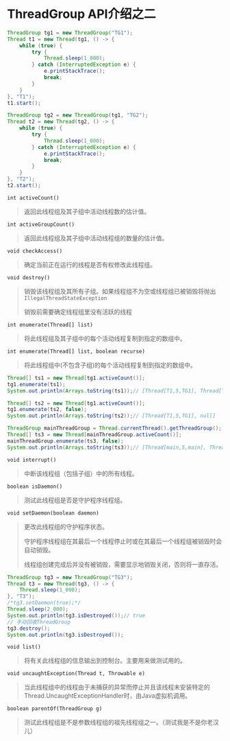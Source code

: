 # ThreadGroup API介绍之二

```java
ThreadGroup tg1 = new ThreadGroup("TG1");
Thread t1 = new Thread(tg1, () -> {
    while (true) {
        try {
            Thread.sleep(1_000);
        } catch (InterruptedException e) {
            e.printStackTrace();
            break;
        }
    }
}, "T1");
t1.start();

ThreadGroup tg2 = new ThreadGroup(tg1, "TG2");
Thread t2 = new Thread(tg2, () -> {
    while (true) {
        try {
            Thread.sleep(1_000);
        } catch (InterruptedException e) {
            e.printStackTrace();
            break;
        }
    }
}, "T2");
t2.start();
```

`int activeCount()`

> 返回此线程组及其子组中活动线程数的估计值。

`int activeGroupCount()`

> 返回此线程组及其子组中活动线程组的数量的估计值。

`void checkAccess()`

> 确定当前正在运行的线程是否有权修改此线程组。

`void destroy()`

> 销毁该线程组及其所有子组。如果线程组不为空或线程组已被销毁将抛出`IllegalThreadStateException`
>
> 销毁前需要确定线程组里没有活跃的线程

`int enumerate(Thread[] list)`

> 将此线程组及其子组中的每个活动线程复制到指定的数组中。

`int enumerate(Thread[] list, boolean recurse)`

> 将此线程组中(不包含子组)的每个活动线程复制到指定的数组中。

```java
Thread[] ts1 = new Thread[tg1.activeCount()];
tg1.enumerate(ts1);
System.out.println(Arrays.toString(ts1));// [Thread[T1,5,TG1], Thread[T2,5,TG2]]

Thread[] ts2 = new Thread[tg1.activeCount()];
tg1.enumerate(ts2, false);
System.out.println(Arrays.toString(ts2));// [Thread[T1,5,TG1], null]

ThreadGroup mainThreadGroup = Thread.currentThread().getThreadGroup();
Thread[] ts3 = new Thread[mainThreadGroup.activeCount()];
mainThreadGroup.enumerate(ts3, false);
System.out.println(Arrays.toString(ts3));// [Thread[main,5,main], Thread[Monitor Ctrl-Break,5,main], null, null]
```

`void interrupt()`

> 中断该线程组（包括子组）中的所有线程。

`boolean isDaemon()`

> 测试此线程组是否是守护程序线程组。

`void setDaemon(boolean daemon)`

> 更改此线程组的守护程序状态。
>
> 守护程序线程组在其最后一个线程停止时或在其最后一个线程组被销毁时会自动销毁。
>
> 线程组创建完成后并没有被销毁，需要显示地销毁关闭，否则将一直存活。

```java
ThreadGroup tg3 = new ThreadGroup("TG3");
Thread t3 = new Thread(tg3, () -> {
    Thread.sleep(1_000);
}, "T3");
/*tg3.setDaemon(true);*/
Thread.sleep(2_000);
System.out.println(tg3.isDestroyed());// true
// 手动回收ThreadGroup
tg3.destroy();
System.out.println(tg3.isDestroyed());
```

`void list()`

> 将有关此线程组的信息输出到控制台。主要用来做测试用的。

`void uncaughtException(Thread t, Throwable e)`

> 当此线程组中的线程由于未捕获的异常而停止并且该线程未安装特定的Thread.UncaughtExceptionHandler时，由Java虚拟机调用。

`boolean parentOf(ThreadGroup g)`

> 测试此线程组是不是参数线程组的祖先线程组之一。（测试我是不是你老汉儿）